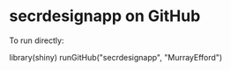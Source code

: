 # secrdesignapp on GitHub 

To run directly:

library(shiny)
runGitHub("secrdesignapp", "MurrayEfford")

